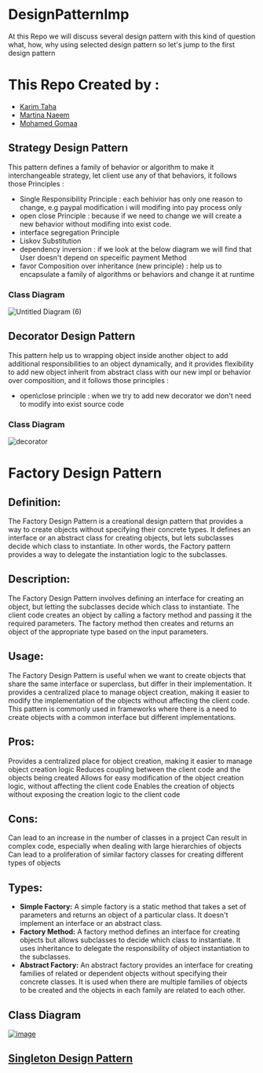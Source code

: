 # DesignPatternImp
At this Repo we will discuss several design pattern with this kind of question what, how, why using selected design pattern so let's jump to the first design pattern

# This Repo Created by :
- [Karim Taha](https://github.com/karimtismail)
- [Martina Naeem](https://github.com/MartinaNaeem)
- [Mohamed Gomaa](https://github.com/mohamedgomaa23722)

## Strategy Design Pattern
  This pattern defines a family of behavior or algorithm to make it interchangeable strategy, let client use any of that behaviors, it follows those Principles :
  - Single Responsibility Principle : each behivior has only one reason to change, e.g paypal modification i will modifing into pay process only  
  - open close Principle : because if we need to change we will create a new behavior without modifing into exist code.
  - interface segregation Principle
  - Liskov Substitution
  - dependency inversion : if we look at the below diagram we will find that User doesn't depend on speceific payment Method 
  - favor Composition over inheritance (new principle) : help us to encapsulate a family of algorithms or behaviors and change it at runtime
  
  ### Class Diagram
  ![Untitled Diagram (6)](https://user-images.githubusercontent.com/62193989/221428559-1537e81e-4a8e-499a-8f5e-2d25bde78de8.jpg)

## Decorator Design Pattern
  This pattern help us to wrapping object inside another object to add additional responsibilities to an object
  dynamically, and it provides flexibility to add new object inherit from abstract class with our new impl or behavior
  over composition, and it follows those principles : 
  - open\close principle : when we try to add new decorator we don't need to modify into exist source code

### Class Diagram
  
  ![decorator](https://user-images.githubusercontent.com/62193989/222762257-9c3fcdb0-6c8c-4087-bba9-0057cfb110e0.jpg)

# Factory Design Pattern

## Definition:
The Factory Design Pattern is a creational design pattern that provides a way to create objects without specifying their concrete types. It defines an interface or an abstract class for creating objects, but lets subclasses decide which class to instantiate. In other words, the Factory pattern provides a way to delegate the instantiation logic to the subclasses.

## Description:
The Factory Design Pattern involves defining an interface for creating an object, but letting the subclasses decide which class to instantiate. The client code creates an object by calling a factory method and passing it the required parameters. The factory method then creates and returns an object of the appropriate type based on the input parameters.

## Usage:
The Factory Design Pattern is useful when we want to create objects that share the same interface or superclass, but differ in their implementation. It provides a centralized place to manage object creation, making it easier to modify the implementation of the objects without affecting the client code. This pattern is commonly used in frameworks where there is a need to create objects with a common interface but different implementations.

## Pros:

Provides a centralized place for object creation, making it easier to manage object creation logic
Reduces coupling between the client code and the objects being created
Allows for easy modification of the object creation logic, without affecting the client code
Enables the creation of objects without exposing the creation logic to the client code

## Cons:

Can lead to an increase in the number of classes in a project
Can result in complex code, especially when dealing with large hierarchies of objects
Can lead to a proliferation of similar factory classes for creating different types of objects

## Types:

- **Simple Factory:** A simple factory is a static method that takes a set of parameters and returns an object of a particular class. It doesn't implement an interface or an abstract class.
- **Factory Method:** A factory method defines an interface for creating objects but allows subclasses to decide which class to instantiate. It uses inheritance to delegate the responsibility of object instantiation to the subclasses.
- **Abstract Factory:** An abstract factory provides an interface for creating families of related or dependent objects without specifying their concrete classes. It is used when there are multiple families of objects to be created and the objects in each family are related to each other.


## Class Diagram

[![image](https://www.linkpicture.com/q/d45ec9b0-e04b-43a3-904d-db5fc6fc8e70.jpg)](https://www.linkpicture.com/view.php?img=LPic64037aa633b3077275748)

## [Singleton Design Pattern](https://github.com/mohamedgomaa23722/DesignPatternImp/tree/singletonPattern)
